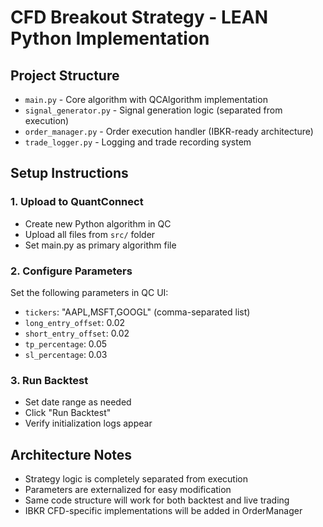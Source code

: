 # CFD Breakout Strategy - LEAN Python Implementation

## Project Structure
- `main.py` - Core algorithm with QCAlgorithm implementation
- `signal_generator.py` - Signal generation logic (separated from execution)
- `order_manager.py` - Order execution handler (IBKR-ready architecture)
- `trade_logger.py` - Logging and trade recording system

## Setup Instructions

### 1. Upload to QuantConnect
- Create new Python algorithm in QC
- Upload all files from `src/` folder
- Set main.py as primary algorithm file

### 2. Configure Parameters
Set the following parameters in QC UI:
- `tickers`: "AAPL,MSFT,GOOGL" (comma-separated list)
- `long_entry_offset`: 0.02
- `short_entry_offset`: 0.02
- `tp_percentage`: 0.05
- `sl_percentage`: 0.03

### 3. Run Backtest
- Set date range as needed
- Click "Run Backtest"
- Verify initialization logs appear

## Architecture Notes
- Strategy logic is completely separated from execution
- Parameters are externalized for easy modification
- Same code structure will work for both backtest and live trading
- IBKR CFD-specific implementations will be added in OrderManager